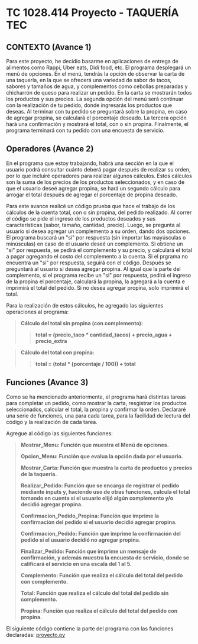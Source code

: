 # TC 1028.414 Proyecto - TAQUERÍA TEC
## CONTEXTO (Avance 1)
Para este proyecto, he decidio basarme en aplicaciones de entrega de alimentos como Rappi, Uber eats, Didi food, etc. El programa desplegará un menú de opciones. En el menú, tendrás la opción de observar la carta de una taquería, en la que se ofrecerá una variedad de sabor de tacos, sabores y tamaños de agua, y complementos como cebollas preparadas y chicharrón de queso para realizar un pedido. En la carta se mostrarán todos los productos y sus precios. La segunda opción del menú será continuar con la realización de tu pedido, donde ingresarás los productos que deseas. Al terminar con tu pedido se preguntará sobre la propina, en caso de agregar propina, se calculará el porcentaje deseado. La tercera opción hará una confirmación y mostrará el total, con o sin propina. Finalmente, el programa terminará con tu pedido con una encuesta de servicio.
## Operadores (Avance 2)
En el programa que estoy trabajando, habrá una sección en la que el usuario podrá consultar cuánto deberá pagar después de realizar su orden, por lo que incluiré operadores para realizar algunos cálculos. Estos cálculos son la suma de los precios de los productos seleccionados, y en caso de que el usuario deseé agregar propina, se hará un segundo cálculo para arrogar el total después de agregar el porcentaje de propina deseado.

Para este avance realicé un código prueba que hace el trabajo de los cálculos de la cuenta total, con o sin propina, del pedido realizado. Al correr el código se pide el ingreso de los productos deseados y sus características (sabor, tamaño, cantidad, precio). Luego, se pregunta al usuario si desea agregar un complemento a su orden, dando dos opciones. El programa buscará un "si" por respuesta (sin importar las mayúsculas o minúsculas) en caso de el usuario deseé un complemento. Si obtiene un "si" por respuesta, se pedirá el complemento y su precio, y calculará el total a pagar agregando el costo del complemento a la cuenta. Si el prgrama no encuentra un "si" por respuesta, seguirá con el código. Después se preguntará al usuario si desea agregar propina. Al igual que la parte del complemento, si el programa recibe un "si" por respuesta, pedirá el ingreso de la propina el porcentaje, calculará la propina, la agregará a la cuenta e imprimirá el total del pedido. Si no desea agregar propina, solo imprimirá el total.

Para la realización de estos cálculos, he agregado las siguientes operaciones al programa:

>**Cálculo del total sin propina (con complemento):**
>
>>**total = (precio_taco * cantidad_tacos) + precio_agua + precio_extra**

>**Cálculo del total con propina:**
>
>>**total = (total * (porcentaje / 100)) + total**

## Funciones (Avance 3)
Como se ha mencionado anteriormente, el programa hará distintas tareas para completar un pedido, como mostrar la carta, resgistrar los productos seleccionados, calcular el total, la propina y confirmar la orden. Declararé una serie de funciones, una para cada tarea, para la facilidad de lectura del código y la realización de cada tarea. 

Agregue al código las siguientes funciones:

>**Mostrar_Menu: Función que muestra el Menú de opciones.**
>
>**Opcion_Menu: Función que evalua la opción dada por el usuario.**
>
>**Mostrar_Carta: Función que muestra la carta de productos y precios de la taquería.**
>
>**Realizar_Pedido: Función que se encarga de registrar el pedido mediante inputs y, haciendo uso de otras funciones, calcula el total tomando en cuenta si el usuario elijó algún complemento y/o decidió agregar propina.**
>
>**Confirmacion_Pedido_Propina: Función que imprime la confirmación del pedido si el usuario decidió agregar propina.**
>
>**Confirmacion_Pedido: Función que imprime la confirmación del pedido si el usuario decidió no agregar propina.**
>
>**Finalizar_Pedido: Función que imprime un mensaje de confirmación, y además muestra la encuesta de servicio, donde se calificará el servicio en una escala del 1 al 5.**
>
>**Complemento: Función que realiza el cálculo del total del pedido con complemento.**
>
>**Total: Función que realiza el cálculo del total del pedido sin complemento.**
>
>**Propina: Función que realiza el cálculo del total del pedido con propina.**

El siguiente código contiene la parte del programa con las funciones declaradas: [proyecto.py](proyecto.py)
